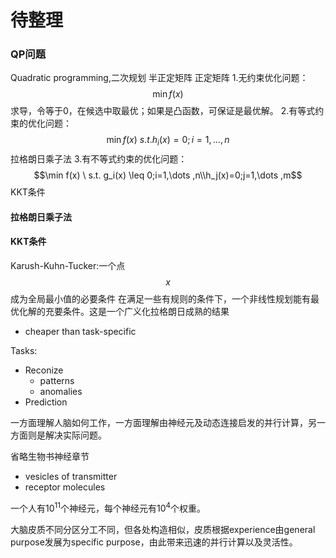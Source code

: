 # 待整理


### QP问题

Quadratic programming,二次规划
半正定矩阵
正定矩阵
1.无约束优化问题：$$\min f(x)$$
求导，令等于0，在候选中取最优；如果是凸函数，可保证是最优解。
2.有等式约束的优化问题：
$$\min f(x)  \
s.t. h_i(x)=0;i=1,\dots ,n$$
拉格朗日乘子法
3.有不等式约束的优化问题：
$$\min f(x)  \
s.t. g_i(x) \leq 0;i=1,\dots ,n\\h_j(x)=0;j=1,\dots ,m$$
KKT条件

#### 拉格朗日乘子法


#### KKT条件

Karush-Kuhn-Tucker:一个点$$x$$成为全局最小值的必要条件
在满足一些有规则的条件下，一个非线性规划能有最优化解的充要条件。这是一个广义化拉格朗日成熟的结果

- cheaper than task-specific

Tasks:

- Reconize
    - patterns
    - anomalies
- Prediction
    

一方面理解人脑如何工作，一方面理解由神经元及动态连接启发的并行计算，另一方面则是解决实际问题。

省略生物书神经章节

- vesicles of transmitter
- receptor molecules

一个人有$10^{11}$个神经元，每个神经元有$10^{4}$个权重。

大脑皮质不同分区分工不同，但各处构造相似，皮质根据experience由general purpose发展为specific purpose，由此带来迅速的并行计算以及灵活性。
